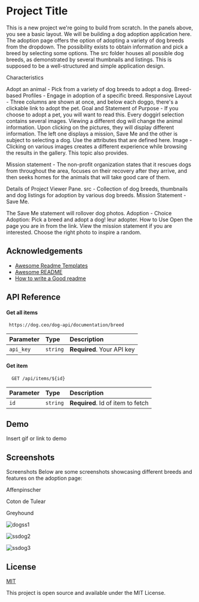
# Project Title

This is a new project we're going to build from scratch. In the panels above, you see a basic layout. We will be building a dog adoption application here. The adoption page offers the option of adopting a variety of dog breeds from the dropdown. The possibility exists to obtain information and pick a breed by selecting some options. The src folder houses all possible dog breeds, as demonstrated by several thumbnails and listings. This is supposed to be a well-structured and simple application design. 

Characteristics

Adopt an animal - Pick from a variety of dog breeds to adopt a dog. 
Breed-based Profiles - Engage in adoption of a specific breed. 
Responsive Layout - Three columns are shown at once, and below each doggo, there's a clickable link to adopt the pet. Goal and Statement of Purpose - If you choose to adopt a pet, you will want to read this. Every doggirl selection contains several images. Viewing a different dog will change the animal information. Upon clicking on the pictures, they will display different information. The left one displays a mission, Save Me and the other is subject to selecting a dog. Use the attributes that are defined here. Image - Clicking on various images creates a different experience while browsing the results in the gallery. This topic also provides. 

Mission statement - The non-profit organization states that it rescues dogs from throughout the area, focuses on their recovery after they arrive, and then seeks homes for the animals that will take good care of them. 

Details of Project Viewer Pane. src - Collection of dog breeds, thumbnails and dog listings for adoption by various dog breeds. Mission Statement - Save Me. 

The Save Me statement will rollover dog photos. Adoption - Choice Adoption: Pick a breed and adopt a dog! leur adopter. How to Use Open the page you are in from the link. View the mission statement if you are interested. Choose the right photo to inspire a random. 


## Acknowledgements

 - [Awesome Readme Templates](https://awesomeopensource.com/project/elangosundar/awesome-README-templates)
 - [Awesome README](https://github.com/matiassingers/awesome-readme)
 - [How to write a Good readme](https://bulldogjob.com/news/449-how-to-write-a-good-readme-for-your-github-project)


## API Reference

#### Get all items

```http
 https://dog.ceo/dog-api/documentation/breed
```

| Parameter | Type     | Description                |
| :-------- | :------- | :------------------------- |
| `api_key` | `string` | **Required**. Your API key |

#### Get item

```http
  GET /api/items/${id}
```

| Parameter | Type     | Description                       |
| :-------- | :------- | :-------------------------------- |
| `id`      | `string` | **Required**. Id of item to fetch |

## Demo

Insert gif or link to demo


## Screenshots



Screenshots
Below are some screenshots showcasing different breeds and features on the adoption page:

Affenpinscher

Coton de Tulear

Greyhound

![dogss1](https://github.com/user-attachments/assets/5a6f7df5-b1cf-4431-8735-b22bbf334de0)


![ssdog2](https://github.com/user-attachments/assets/41430101-6f3e-4374-8afe-05ca5d7bfe12)



![ssdog3](https://github.com/user-attachments/assets/4b578b1b-7cef-468a-889d-a22eb4392cba)






## License

[MIT](https://choosealicense.com/licenses/mit/)

This project is open source and available under the MIT License.
